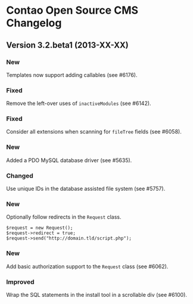 Contao Open Source CMS Changelog
================================

Version 3.2.beta1 (2013-XX-XX)
------------------------------

### New
Templates now support adding callables (see #6176).

### Fixed
Remove the left-over uses of `inactiveModules` (see #6142).

### Fixed
Consider all extensions when scanning for `fileTree` fields (see #6058).

### New
Added a PDO MySQL database driver (see #5635).

### Changed
Use unique IDs in the database assisted file system (see #5757).

### New
Optionally follow redirects in the `Request` class.

```
$request = new Request();
$request->redirect = true;
$request->send("http://domain.tld/script.php");
```

### New
Add basic authorization support to the `Request` class (see #6062).

### Improved
Wrap the SQL statements in the install tool in a scrollable div (see #6100).
